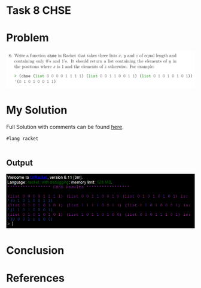 # Task 8 CHSE

# Problem
<img src="images/task8.png">


# My Solution
Full Solution with comments can be found [here](https://github.com/moranpatrick/Theory-Of-Algorithms/blob/master/Tasks/Task8/Task8.rkt).
```Racket
#lang racket


```

## Output
<img src="images/output.png">

# Conclusion


# References



